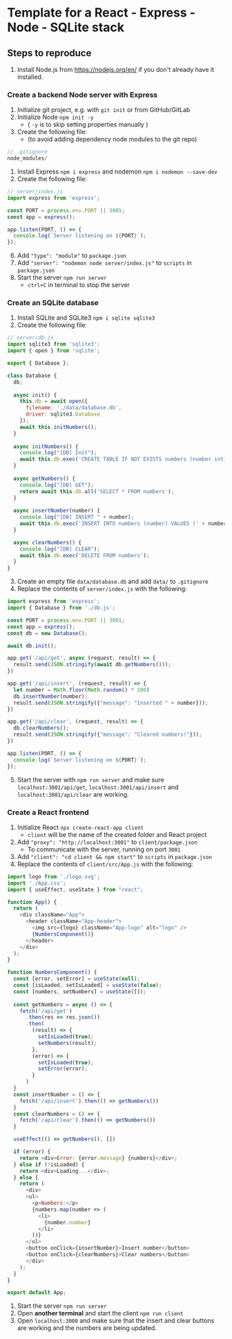 
# Template for a React - Express - Node - SQLite stack

## Steps to reproduce
1. Install Node.js from https://nodejs.org/en/ if you don't already have it installed.

### Create a backend Node server with Express
1. Initialize git project, e.g. with `git init` or from GitHub/GitLab
2. Initialize Node `npm init -y`
   - ( `-y` is to skip setting properties manually )
3. Create the following file:
   - (to avoid adding dependency node modules to the git repo)
```js
// .gitignore
node_modules/
```
1. Install Express `npm i express` and nodemon `npm i nodemon --save-dev`
2. Create the following file:
```js
// server/index.js
import express from 'express';

const PORT = process.env.PORT || 3001;
const app = express();

app.listen(PORT, () => {
  console.log(`Server listening on ${PORT}`);
});

```
6. Add `"type": "module"` to `package.json`
7. Add `"server": "nodemon node server/index.js"` to `scripts` in `package.json`
8. Start the server `npm run server`
   - `ctrl+C` in terminal to stop the server

### Create an SQLite database
1. Install SQLite and SQLite3 `npm i sqlite sqlite3`
2. Create the following file:
```js
// server/db.js
import sqlite3 from 'sqlite3';
import { open } from 'sqlite';

export { Database };

class Database {
  db;
  
  async init() {
    this.db = await open({
      filename: './data/database.db',
      driver: sqlite3.Database
    });
    await this.initNumbers();
  }
  
  async initNumbers() {
    console.log("[DB] Init");
    await this.db.exec('CREATE TABLE IF NOT EXISTS numbers (number int)');
  }
  
  async getNumbers() {
    console.log("[DB] GET");
    return await this.db.all('SELECT * FROM numbers');
  }
  
  async insertNumber(number) {
    console.log("[DB] INSERT " + number);
    await this.db.exec('INSERT INTO numbers (number) VALUES (' + number + ')');
  }

  async clearNumbers() {
    console.log("[DB] CLEAR");
    await this.db.exec('DELETE FROM numbers');
  }
}
```
3. Create an empty file `data/database.db` and add `data/` to `.gitignore`
4.  Replace the contents of `server/index.js` with the following:
```js
import express from 'express';
import { Database } from './db.js';

const PORT = process.env.PORT || 3001;
const app = express();
const db = new Database();

await db.init();

app.get('/api/get', async (request, result) => {
  result.send(JSON.stringify(await db.getNumbers()));
})

app.get('/api/insert', (request, result) => {
  let number = Math.floor(Math.random() * 100)
  db.insertNumber(number);
  result.send(JSON.stringify({"message": "Inserted " + number}));
})

app.get('/api/clear', (request, result) => {
  db.clearNumbers();
  result.send(JSON.stringify({"message": "Cleared numbers!"}));
})

app.listen(PORT, () => {
  console.log(`Server listening on ${PORT}`);
});
```
5. Start the server with `npm run server` and make sure `localhost:3001/api/get`, `localhost:3001/api/insert` and `localhost:3001/api/clear` are working.

### Create a React frontend
1. Initialize React `npx create-react-app client`
   - `client` will be the name of the created folder and React project
2. Add `"proxy": "http://localhost:3001"` to `client/package.json`
   - To communicate with the server, running on port `3001`
3. Add `"client": "cd client && npm start"` to `scripts` in `package.json`
4. Replace the contents of `client/src/App.js` with the following:
```js
import logo from './logo.svg';
import './App.css';
import { useEffect, useState } from "react";

function App() {
  return (
    <div className="App">
      <header className="App-header">
        <img src={logo} className="App-logo" alt="logo" />
        {NumbersComponent()}
      </header>
    </div>
  );
}

function NumbersComponent() {
  const [error, setError] = useState(null);
  const [isLoaded, setIsLoaded] = useState(false);
  const [numbers, setNumbers] = useState([]);
  
  const getNumbers = async () => {
    fetch('/api/get')
      .then(res => res.json())
      .then(
        (result) => {
          setIsLoaded(true);
          setNumbers(result);
        },
        (error) => {
          setIsLoaded(true);
          setError(error);
        }
      )
  }
  const insertNumber = () => {
    fetch('/api/insert').then(() => getNumbers())
  }
  const clearNumbers = () => {
    fetch('/api/clear').then(() => getNumbers())
  }

  useEffect(() => getNumbers(), [])

  if (error) {
    return <div>Error: {error.message} {numbers}</div>;
  } else if (!isLoaded) {
    return <div>Loading...</div>;
  } else {
    return (
      <div>
      <ul>
        <p>Numbers:</p>
        {numbers.map(number => (
          <li>
            {number.number}
          </li>
        ))}
      </ul>
      <button onClick={insertNumber}>Insert number</button>
      <button onClick={clearNumbers}>Clear numbers</button>
      </div>
    );
  }
}

export default App;
```
1. Start the server `npm run server`
2. Open **another terminal** and start the client `npm run client`
3. Open `localhost:3000` and make sure that the insert and clear buttons are working and the numbers are being updated.
